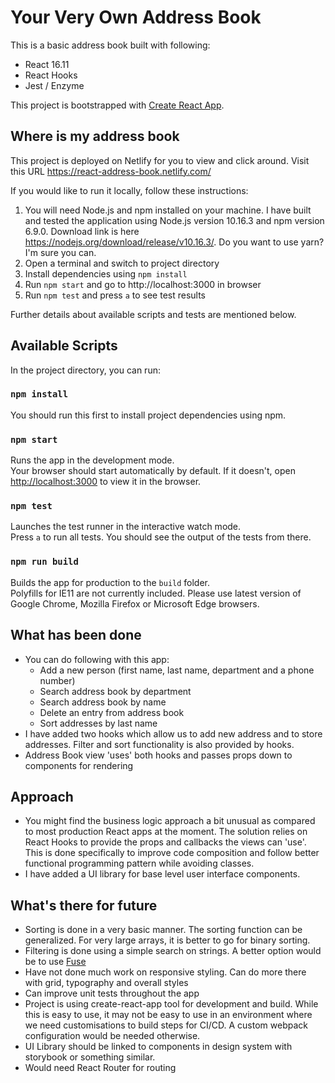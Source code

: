 # Your Very Own Address Book 
This is a basic address book built with following:

* React 16.11
* React Hooks
* Jest / Enzyme

This project is bootstrapped with [Create React App](https://github.com/facebook/create-react-app). 

## Where is my address book

This project is deployed on Netlify for you to view and click around. Visit this URL https://react-address-book.netlify.com/ <br />

If you would like to run it locally, follow these instructions:
1. You will need Node.js and npm installed on your machine. I have built and tested the application using Node.js version 10.16.3 and npm version 6.9.0. Download link is here https://nodejs.org/download/release/v10.16.3/. Do you want to use yarn? I'm sure you can.
2. Open a terminal and switch to project directory
3. Install dependencies using `npm install`
4. Run `npm start` and go to http://localhost:3000 in browser
5. Run `npm test` and press `a` to see test results

Further details about available scripts and tests are mentioned below.

## Available Scripts
 
In the project directory, you can run:

### `npm install`

You should run this first to install project dependencies using npm.

### `npm start`

Runs the app in the development mode.<br />
Your browser should start automatically by default. If it doesn't, open [http://localhost:3000](http://localhost:3000) to view it in the browser.

### `npm test`

Launches the test runner in the interactive watch mode.<br />
Press `a` to run all tests. You should see the output of the tests from there.<br />

### `npm run build`

Builds the app for production to the `build` folder.<br />
Polyfills for IE11 are not currently included. Please use latest version of Google Chrome, Mozilla Firefox or Microsoft Edge browsers.

## What has been done
* You can do following with this app:
  * Add a new person (first name, last name, department and a phone number)
  * Search address book by department
  * Search address book by name
  * Delete an entry from address book
  * Sort addresses by last name
* I have added two hooks which allow us to add new address and to store addresses. Filter and sort functionality is also provided by hooks.
* Address Book view 'uses' both hooks and passes props down to components for rendering

## Approach
* You might find the business logic approach a bit unusual as compared to most production React apps at the moment. The solution relies on React Hooks to provide the props and callbacks the views can 'use'. This is done specifically to improve code composition and follow better functional programming pattern while avoiding classes.
* I have added a UI library for base level user interface components.

## What's there for future
* Sorting is done in a very basic manner. The sorting function can be generalized. For very large arrays, it is better to go for binary sorting.
* Filtering is done using a simple search on strings. A better option would be to use [Fuse](https://github.com/krisk/fuse)
* Have not done much work on responsive styling. Can do more there with grid, typography and overall styles
* Can improve unit tests throughout the app
* Project is using create-react-app tool for development and build. While this is easy to use, it may not be easy to use in an environment where we need customisations to build steps for CI/CD. A custom webpack configuration would be needed otherwise.
* UI Library should be linked to components in design system with storybook or something similar. 
* Would need React Router for routing

